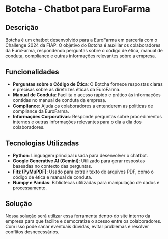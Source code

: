 # Botcha - Chatbot para EuroFarma

## Descrição

Botcha é um chatbot desenvolvido para a EuroFarma em parceria com o Challenge 2024 da FIAP. O objetivo do Botcha é auxiliar os colaboradores da EuroFarma, respondendo perguntas sobre o código de ética, manual de conduta, compliance e outras informações relevantes sobre a empresa.

## Funcionalidades

- **Perguntas sobre o Código de Ética**: O Botcha fornece respostas claras e precisas sobre as diretrizes éticas da EuroFarma.
- **Manual de Conduta**: Facilita o acesso rápido e prático às informações contidas no manual de conduta da empresa.
- **Compliance**: Ajuda os colaboradores a entenderem as políticas de compliance da EuroFarma.
- **Informações Corporativas**: Responde perguntas sobre procedimentos internos e outras informações relevantes para o dia a dia dos colaboradores.

## Tecnologias Utilizadas

- **Python**: Linguagem principal usada para desenvolver o chatbot.
- **Google Generative AI (Gemini)**: Utilizado para gerar respostas baseadas no contexto das perguntas.
- **Fitz (PyMuPDF)**: Usado para extrair texto de arquivos PDF, como o código de ética e manual de conduta.
- **Numpy e Pandas**: Bibliotecas utilizadas para manipulação de dados e processamento.

## Solução

Nossa solução será utilizar essa ferramenta dentro do site interno da empresa para que facilite e democratize o acesso entre os colaboradores. Com isso pode sanar eventuais dúvidas, evitar problemas e resolver conflitos desnecessários.

